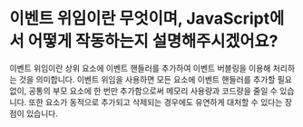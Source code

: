 # 이벤트 위임이란 무엇이며, JavaScript에서 어떻게 작동하는지 설명해주시겠어요?

이벤트 위임이란 상위 요소에 이벤트 핸들러를 추가하여 이벤트 버블링을 이용해 처리하는 것을 의미합니다.
이벤트 위임을 사용하면 모든 요소에 이벤트 핸들러를 추가할 필요없이, 공통의 부모 요소에 한 번만 추가함으로써 메모리 사용량과 코드량을 줄일 수 있습니다.
또한 요소가 동적으로 추가되고 삭제되는 경우에도 유연하게 대처할 수 있다는 장점이 있습니다.
